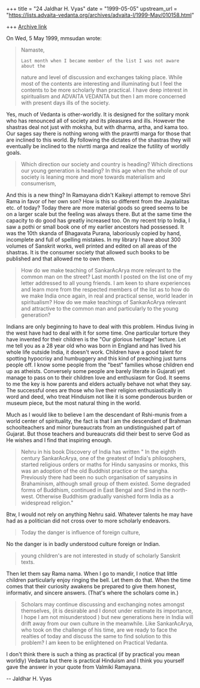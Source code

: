 +++
title = "24 Jaldhar H. Vyas"
date = "1999-05-05"
upstream_url = "https://lists.advaita-vedanta.org/archives/advaita-l/1999-May/010158.html"

+++
[Archive link](https://lists.advaita-vedanta.org/archives/advaita-l/1999-May/010158.html)

On Wed, 5 May 1999, mmsudan wrote:

> Namaste,
>
>     Last month when I became member of the list I was not aware about the
> nature and level of discussion and exchanges taking place. While most of the
> contents are interesting and illuminating but I feel the contents to be more
> scholarly than practical. I have deep interest in spiritualism and ADVAITA
> VEDANTA but then I am more concerned with  present days ills of the society.

Yes, much of Vedanta is other-worldly.  It is designed for the solitary
monk who has renounced all of society and its pleasures and ills.  However
the shastras deal not just with moksha, but with dharma, artha, and kama
too.  Our sages say there is nothing wrong with the pravrtti marga for
those that are inclined to this world.  By following the dictates of the
shastras they will eventually be inclined to the nivrtti marga and realize
the futility of worldly goals.

> Which direction our
> society and country is heading? Which directions our young generation is
> heading?  In this age when the whole of our society is leaning more and more
> towards materialism and consumerism,

And this is a new thing?  In Ramayana didn't Kaikeyi attempt to remove
Shri Rama in favor of her own son?  How is this so different from the
Jayalalitas etc. of today?  Today there are more material goods so greed
seems to be on a larger scale but the feeling was always there.  But at
the same time the capacity to do good has greatly increased too.  On my
recent trip to India, I saw a pothi or small book one of my earlier
ancestors had possessed.  It was the 10th skanda of Bhagavata Purana,
laboriously copied by hand, incomplete and full of spelling mistakes.  In
my library I have about 300 volumes of Sanskrit works, well printed and
edited on all areas of the shastras.  It is the consumer society that
allowed such books to be published and that allowed me to own them.

> How do we make teaching of SankarAcArya
> more relevant to the common man on the street? Last month I posted on the
> list one of my letter addressed to all young friends. I am keen to share
> experiences and learn more from the respected members of the list as to how
> do we make India once again, in real and practical sense, world leader in
> spiritualism? How do we make teachings of SankarAcArya relevant and
> attractive  to the common man and particularly to the young
> generation?

Indians are only beginning to have to deal with this problem.  Hindus
living in the west have had to deal with it for some time.  One particular
torture they have invented for their children is the "Our glorious
heritage" lecture.  Let me tell you as a 28 year old who was born in
England and has lived his whole life outside India, it doesn't work.
Children have a good talent for spotting hypocrisy and humbuggery and this
kind of preaching just turns people off.  I know some people from the
"best" families whose children end up as atheists.  Conversely some people
are barely literate in Gujarati yet manage to pass on to their children
love and enthusiasm for God. It seems to me the key is how parents and
elders actually behave not what they say.  The successful ones are those
who live their religion enthusiastically in word and deed, who treat
Hinduism not like it is some ponderous burden or museum piece, but the
most natural thing in the world.

Much as I would like to believe I am the descendant of Rshi-munis from a
world center of spirituality, the fact is that I am the descendant of
Brahman schoolteachers and minor bureaucrats from an undistinguished part
of Gujarat.  But those teachers and bureaucrats did their best to serve
God as He wishes and I find that inspiring enough.


>  Nehru in his book Discovery of India has written " In the
eighth
> century SankarAcArya, one of the greatest of India's philosophers, started
> religious orders or maths for Hindu sanyasins or monks, this was an adoption
> of the old Buddhist practice or the sangha. Previously there had been no such
> organisation of sanyasins in Brahaminism, although small group of them
> existed. Some degraded forms of Buddhism, continued in East Bengal and Sind
> in the north-west. Otherwise Buddhism gradually vanished form India as a
> widespread religion."
>

Btw, I would not rely on anything Nehru said.  Whatever talents he may have
had as a politician did not cross over to more scholarly endeavors.

> Today the danger is influence of foreign culture,

No the danger is in badly understood culture foreign or Indian.

> young children's are not
> interested in study of scholarly Sanskrit texts.

Then let them say Rama nama.  When I go to mandir, I notice that
little children particularly enjoy ringing the bell.  Let them do that.
When the time comes that their curiosity awakens be prepared to give them
honest, informativ, and sincere answers.  (That's where the scholars come
in.)

> Scholars may continue
> discussing and exchanging notes amongst themselves, (it is desirable and I
> donot under estimate its importance, I hope I am not misunderstood )  but new
> generations here in India will drift away from our own culture in the
> meanwhile. Like SankarAcArya, who took on the challenge of his time, are we
> ready to face the realties of today  and discuss the same to find solution to
> this problem? I am keen to be enlightened on Practical Vedanta.
>

I don't think there is such a thing as practical (if by practical
you mean worldly) Vedanta but there is practical Hinduism and I think you
yourself gave the answer in your quote from Valmiki Ramayana.

--
Jaldhar H. Vyas <jaldhar at braincells.com>

